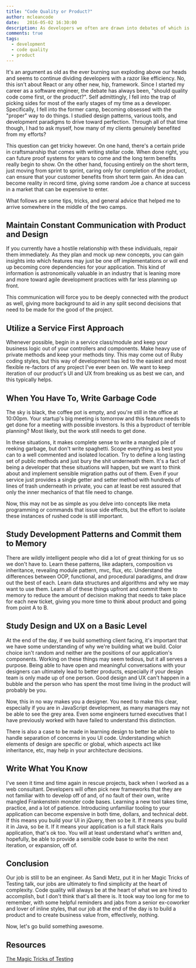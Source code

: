 ```yaml
---
title: "Code Quality or Product?"
author: mcleancode
date:   2016-05-02 16:30:00
description: As developers we often are drawn into debates of which is more important, code quality or iteration speed. Here I aim to provide some advice of how to account for both.
comments: true
tags:
  - development
  - code quality
  - product
---
```

It's an argument as old as the ever burning sun exploding above our heads and seems to continue dividing developers with a razor like efficiency. No, this isn't about React or any other new, hip, framework. Since I started my career as a software engineer, the debate has always been, "should quality code come first, or the product?". Self admittingly, I fell into the trap of picking sides for most of the early stages of my time as a developer. Specifically, I fell into the former camp, becoming obsessed with the "proper" way to do things. I studied design patterns, various tools, and development paradigms to drive toward perfection. Through all of that time though, I had to ask myself, how many of my clients genuinely benefited from my efforts?

This question can get tricky however. On one hand, there's a certain pride in craftsmanship that comes with writing stellar code. When done right, you can future proof systems for years to come and the long term benefits really begin to show. On the other hand, focusing entirely on the short term, just moving from sprint to sprint, caring only for completion of the product, can ensure that your customer benefits from short term gain. An idea can become reality in record time, giving some random Joe a chance at success in a market that can be expensive to enter.

What follows are some tips, tricks, and general advice that helped me to arrive somewhere in the middle of the two camps.

## Maintain Constant Communication with Product and Design

If you currently have a hostile relationship with these individuals, repair them immediately. As they plan and mock up new concepts, you can gain insights into which features may just be one off implementations or will end up becoming core dependencies for your application. This kind of information is astronomically valuable in an industry that is leaning more and more toward agile development practices with far less planning up front.

This communication will force you to be deeply connected with the product as well, giving more background to aid in any split second decisions that need to be made for the good of the project.

## Utilize a Service First Approach

Whenever possible, begin in a service class/module and keep your business logic out of your controllers and components. Make heavy use of private methods and keep your methods tiny. This may come out of Ruby coding styles, but this way of development has led to the easiest and most flexible re-factors of any project I've ever been on. We want to keep iteration of our product's UI and UX from breaking us as best we can, and this typically helps.

## When You Have To, Write Garbage Code

The sky is black, the coffee pot is empty, and you're still in the office at 10:00pm. Your startup's big meeting is tomorrow and this feature needs to get done for a meeting with possible investors. Is this a byproduct of terrible planning? Most likely, but the work still needs to get done.

In these situations, it makes complete sense to write a mangled pile of reeking garbage, but don't write spaghetti. Scope everything as best you can to a well commented and isolated location. Try to define a long lasting set of public methods and just bury the shit underneath them. It's a fact of being a developer that these situations will happen, but we want to think about and implement sensible migration paths out of them. Even if your service just provides a single getter and setter method with hundreds of lines of trash underneath in private, you can at least be rest assured that only the inner mechanics of that file need to change.

Now, this may not be as simple as you delve into concepts like meta programming or commands that issue side effects, but the effort to isolate these instances of rushed code is still important.

## Study Development Patterns and Commit them to Memory

There are wildly intelligent people who did a lot of great thinking for us so we don't have to. Learn these patterns, like adapters, composition vs inheritance, revealing module pattern, mvc, flux, etc. Understand the differences between OOP, functional, and procedural paradigms, and draw out the best of each. Learn data structures and algorithms and why we may want to use them. Learn all of these things upfront and commit them to memory to reduce the amount of decision making that needs to take place for each new ticket, giving you more time to think about product and going from point A to B.

## Study Design and UX on a Basic Level

At the end of the day, if we build something client facing, it's important that we have some understanding of why we're building what we build. Color choice isn't random and neither are the positions of our application's components. Working on these things may seem tedious, but it all serves a purpose. Being able to have open and meaningful conversations with your designers can ultimately lead to better products, especially if your design team is only made up of one person. Good design and UX can't happen in a bubble and the person who has spent the most time living in the product will probably be you.

Now, this in no way makes you a designer. You need to make this clear, especially if you are in JavaScript development, as many managers may not be able to see the grey area. Even some engineers turned executives that I have previously worked with have failed to understand this distinction.

There is also a case to be made in learning design to better be able to handle separation of concerns in you UI code. Understanding which elements of design are specific or global, which aspects act like inheritance, etc, may help in your architecture decisions.

## Write What You Know

I've seen it time and time again in rescue projects, back when I worked as a web consultant. Developers will often pick new frameworks that they are not familiar with to develop off of and, of no fault of their own, write mangled Frankenstein monster code bases. Learning a new tool takes time, practice, and a lot of patience. Introducing unfamiliar tooling to your application can become expensive in both time, dollars, and technical debt. If this means you build your UI in jQuery, then so be it. If it means you build it in Java, so be it. If it means your application is a full stack Rails application, that's ok too. You will at least understand what's written and, hopefully, be able to provide a sensible code base to write the next iteration, or expansion, off of.

## Conclusion

Our job is still to be an engineer. As Sandi Metz, put it in her Magic Tricks of Testing talk, our jobs are ultimately to find simplicity at the heart of complexity. Code quality will always be at the heart of what we are hired to accomplish, but I don't think that's all there is. It took way too long for me to remember, with some helpful reminders and jabs from a senior ex-coworker and lover of inline styles, that our job at the end of the day is to build a product and to create business value from, effectively, nothing.

Now, let's go build something awesome.

## Resources

<a href="https://www.youtube.com/watch?v=URSWYvyc42M&feature=youtu.be&t=30m56s" target="_blank">The Magic Tricks of Testing</a>
